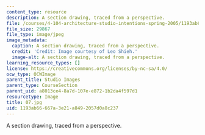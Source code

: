 ```yaml
---
content_type: resource
description: A section drawing, traced from a perspective.
file: /courses/4-104-architecture-studio-intentions-spring-2005/1193ab66667a3e21a8492057d0a8c237_07.jpg
file_size: 29867
file_type: image/jpeg
image_metadata:
  caption: A section drawing, traced from a perspective.
  credit: 'Credit: Image courtesy of Leo Shieh.'
  image-alt: A section drawing, traced from a perspective.
learning_resource_types: []
license: https://creativecommons.org/licenses/by-nc-sa/4.0/
ocw_type: OCWImage
parent_title: Studio Images
parent_type: CourseSection
parent_uid: a8013ce4-8a7d-107e-e872-1b2da4f597d1
resourcetype: Image
title: 07.jpg
uid: 1193ab66-667a-3e21-a849-2057d0a8c237
---
```

A section drawing, traced from a perspective.